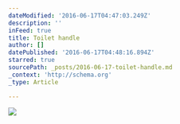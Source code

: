 ```yaml
---
dateModified: '2016-06-17T04:47:03.249Z'
description: ''
inFeed: true
title: Toilet handle
author: []
datePublished: '2016-06-17T04:48:16.894Z'
starred: true
sourcePath: _posts/2016-06-17-toilet-handle.md
_context: 'http://schema.org'
_type: Article

---
```

![](https://the-grid-user-content.s3-us-west-2.amazonaws.com/f0f69481-9ca7-4637-8533-fe9d16e9ff0b.gif)